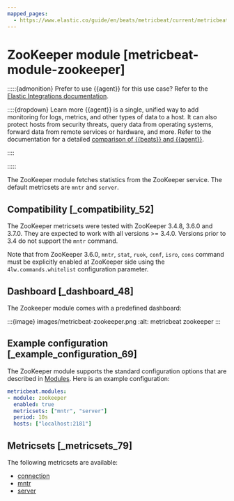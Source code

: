 ```yaml
---
mapped_pages:
  - https://www.elastic.co/guide/en/beats/metricbeat/current/metricbeat-module-zookeeper.html
---
```


# ZooKeeper module [metricbeat-module-zookeeper]

:::::{admonition} Prefer to use {{agent}} for this use case?
Refer to the [Elastic Integrations documentation](integration-docs://docs/reference/zookeeper.md).

::::{dropdown} Learn more
{{agent}} is a single, unified way to add monitoring for logs, metrics, and other types of data to a host. It can also protect hosts from security threats, query data from operating systems, forward data from remote services or hardware, and more. Refer to the documentation for a detailed [comparison of {{beats}} and {{agent}}](docs-content://reference/ingestion-tools/fleet/index.md).

::::


:::::


The ZooKeeper module fetches statistics from the ZooKeeper service. The default metricsets are `mntr` and `server`.


## Compatibility [_compatibility_52]

The ZooKeeper metricsets were tested with ZooKeeper 3.4.8, 3.6.0 and 3.7.0. They are expected to work with all versions >= 3.4.0. Versions prior to 3.4 do not support the `mntr` command.

Note that from ZooKeeper 3.6.0, `mntr`, `stat`, `ruok`, `conf`, `isro`, `cons` command must be explicitly enabled at ZooKeeper side using the `4lw.commands.whitelist` configuration parameter.


## Dashboard [_dashboard_48]

The Zookeeper module comes with a predefined dashboard:

:::{image} images/metricbeat-zookeeper.png
:alt: metricbeat zookeeper
:::


## Example configuration [_example_configuration_69]

The ZooKeeper module supports the standard configuration options that are described in [Modules](/reference/metricbeat/configuration-metricbeat.md). Here is an example configuration:

```yaml
metricbeat.modules:
- module: zookeeper
  enabled: true
  metricsets: ["mntr", "server"]
  period: 10s
  hosts: ["localhost:2181"]
```


## Metricsets [_metricsets_79]

The following metricsets are available:

* [connection](/reference/metricbeat/metricbeat-metricset-zookeeper-connection.md)
* [mntr](/reference/metricbeat/metricbeat-metricset-zookeeper-mntr.md)
* [server](/reference/metricbeat/metricbeat-metricset-zookeeper-server.md)





